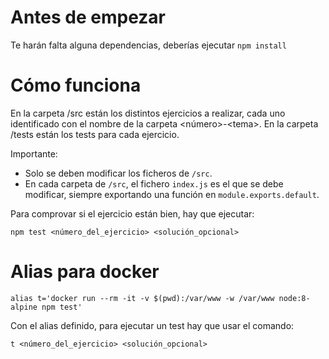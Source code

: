 # Antes de empezar
Te harán falta alguna dependencias, deberías ejecutar `npm install`

# Cómo funciona
En la carpeta /src están los distintos ejercicios a realizar, cada uno identificado con el nombre de la carpeta \<número\>-\<tema\>. En la carpeta /tests están los tests para cada ejercicio.

Importante:
* Solo se deben modificar los ficheros de `/src`.
* En cada carpeta de `/src`, el fichero `index.js` es el que se debe modificar, siempre exportando una función en `module.exports.default`.

Para comprovar si el ejercicio están bien, hay que ejecutar:

`npm test <número_del_ejercicio> <solución_opcional>`

# Alias para docker

`alias t='docker run --rm -it -v $(pwd):/var/www -w /var/www node:8-alpine npm test'`

Con el alias definido, para ejecutar un test hay que usar el comando:

`t <número_del_ejercicio> <solución_opcional>`
